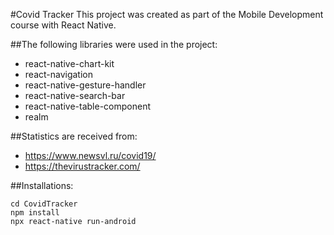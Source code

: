 #Covid Tracker
This project was created as part of the Mobile Development course with React Native.

##The following libraries were used in the project:
* react-native-chart-kit
* react-navigation
* react-native-gesture-handler
* react-native-search-bar
* react-native-table-component
* realm

##Statistics are received from:
* https://www.newsvl.ru/covid19/
* https://thevirustracker.com/

##Installations:
```git clone git@github.com:Espanol-nikkol/CovidTracker.git
cd CovidTracker
npm install
npx react-native run-android
```
